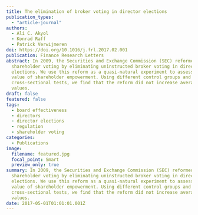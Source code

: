 ```yaml
---
title: The elimination of broker voting in director elections
publication_types:
  - "article-journal"
authors:
  - Ali C. Akyol
  - Konrad Raff
  - Patrick Verwijmeren
doi: https://doi.org/10.1016/j.frl.2017.02.001
publication: Finance Research Letters
abstract: In 2009, the Securities and Exchange Commission (SEC) reformed
  shareholder voting by eliminating uninstructed broker voting in director
  elections. We use this reform as a quasi-natural experiment to assess the
  value of shareholder empowerment. Using different control groups and various
  cross-sectional tests, we find that the reform did not increase average equity
  values.
draft: false
featured: false
tags:
  - board effectiveness
  - directors
  - director elections
  - regulation
  - shareholder voting
categories:
  - Publications
image:
  filename: featured.jpg
  focal_point: Smart
  preview_only: true
summary: In 2009, the Securities and Exchange Commission (SEC) reformed
  shareholder voting by eliminating uninstructed broker voting in director
  elections. We use this reform as a quasi-natural experiment to assess the
  value of shareholder empowerment. Using different control groups and various
  cross-sectional tests, we find that the reform did not increase average equity
  values.
date: 2017-05-01T01:01:01.001Z
---
```

